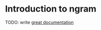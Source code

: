 # Introduction to ngram

TODO: write [great documentation](http://jacobian.org/writing/what-to-write/)

